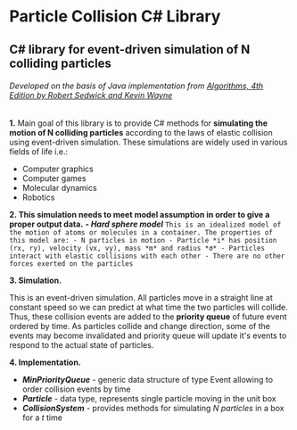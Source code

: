 # Particle Collision C# Library
## C# library for event-driven simulation of N colliding particles
###### Developed on the basis of Java implementation from [Algorithms, 4th Edition by Robert Sedwick and Kevin Wayne](https://algs4.cs.princeton.edu/61event/)

**1.** Main goal of this library is to provide C# methods for **simulating the motion of N colliding particles** according to the laws of elastic collision using event-driven simulation.
  These simulations are widely used in various fields of life i.e.:
  - Computer graphics
  - Computer games
  - Molecular dynamics
  - Robotics

**2. This simulation needs to meet model assumption in order to give a proper output data.**
  ***- Hard sphere model***
    ```
    This is an idealized model of the motion of atoms or molecules in a container.
    The properties of this model are:
    - N particles in motion
    - Particle *i* has position (rx, ry), velocity (vx, vy), mass *m* and radius *σ*
    - Particles interact with elastic collisions with each other
    - There are no other forces exerted on the particles
    ```

**3. Simulation.**

  This is an event-driven simulation. All particles move in a straight line at constant speed so we can predict at what time the two particles will collide. 
  Thus, these collision events are added to the **priority queue** of future event ordered by time. As particles collide and change direction, some of the events may   become invalidated and priority queue will update it's events to respond to the actual state of particles.

**4. Implementation.**
  - ***MinPriorityQueue*** - generic data structure of type Event allowing to order collision events by time
  - ***Particle*** - data type, represents single particle moving in the unit box
  - ***CollisionSystem*** - provides methods for simulating *N particles* in a box for a *t* time
